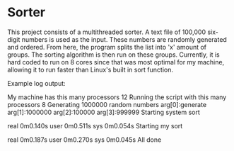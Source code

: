 # Sorter
This project consists of a multithreaded sorter. A text file of 100,000 six-digit numbers is used
as the input. These numbers are randomly generated and ordered. From here, the program splits the
list into 'x' amount of groups. The sorting algorithm is then run on these groups. Currently, it is
hard coded to run on 8 cores since that was most optimal for my machine, allowing it to run faster
than Linux's built in sort function.

Example log output:

My machine has this many processors
12
Running the script with this many processors
8
Generating 1000000 random numbers
arg[0]:generate
arg[1]:1000000
arg[2]:100000
arg[3]:999999
Starting system sort

real	0m0.140s
user	0m0.511s
sys	0m0.054s
Starting my sort

real	0m0.187s
user	0m0.270s
sys	0m0.045s
All done